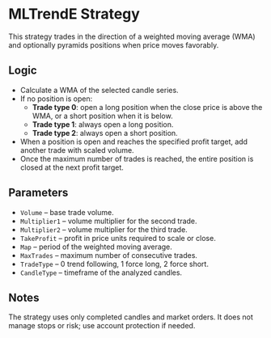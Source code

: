 # MLTrendE Strategy

This strategy trades in the direction of a weighted moving average (WMA) and optionally pyramids positions when price moves favorably.

## Logic

- Calculate a WMA of the selected candle series.
- If no position is open:
  - **Trade type 0**: open a long position when the close price is above the WMA, or a short position when it is below.
  - **Trade type 1**: always open a long position.
  - **Trade type 2**: always open a short position.
- When a position is open and reaches the specified profit target, add another trade with scaled volume.
- Once the maximum number of trades is reached, the entire position is closed at the next profit target.

## Parameters

- `Volume` – base trade volume.
- `Multiplier1` – volume multiplier for the second trade.
- `Multiplier2` – volume multiplier for the third trade.
- `TakeProfit` – profit in price units required to scale or close.
- `Map` – period of the weighted moving average.
- `MaxTrades` – maximum number of consecutive trades.
- `TradeType` – 0 trend following, 1 force long, 2 force short.
- `CandleType` – timeframe of the analyzed candles.

## Notes

The strategy uses only completed candles and market orders. It does not manage stops or risk; use account protection if needed.
